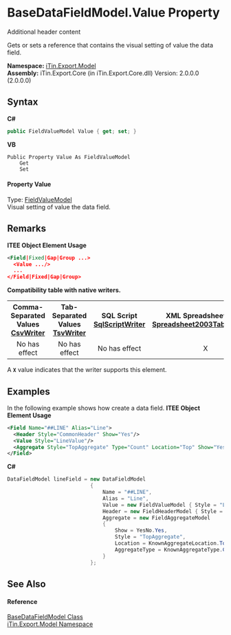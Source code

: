 # BaseDataFieldModel.Value Property 
Additional header content 

Gets or sets a reference that contains the visual setting of value the data field.

**Namespace:**&nbsp;<a href="N_iTin_Export_Model">iTin.Export.Model</a><br />**Assembly:**&nbsp;iTin.Export.Core (in iTin.Export.Core.dll) Version: 2.0.0.0 (2.0.0.0)

## Syntax

**C#**<br />
``` C#
public FieldValueModel Value { get; set; }
```

**VB**<br />
``` VB
Public Property Value As FieldValueModel
	Get
	Set
```


#### Property Value
Type: <a href="T_iTin_Export_Model_FieldValueModel">FieldValueModel</a><br />Visual setting of value the data field.

## Remarks

**ITEE Object Element Usage**<br />
``` XML
<Field|Fixed|Gap|Group ...>
  <Value .../>
  ...
</Field|Fixed|Gap|Group>
```


<strong>Compatibility table with native writers.</strong><table><tr><th>Comma-Separated Values<br /><a href="T_iTin_Export_Writers_CsvWriter">CsvWriter</a></th><th>Tab-Separated Values<br /><a href="T_iTin_Export_Writers_TsvWriter">TsvWriter</a></th><th>SQL Script<br /><a href="T_iTin_Export_Writers_SqlScriptWriter">SqlScriptWriter</a></th><th>XML Spreadsheet 2003<br /><a href="T_iTin_Export_Writers_Spreadsheet2003TabularWriter">Spreadsheet2003TabularWriter</a></th></tr><tr><td align="center">No has effect</td><td align="center">No has effect</td><td align="center">No has effect</td><td align="center">X</td></tr></table> A <strong>`X`</strong> value indicates that the writer supports this element.


## Examples
In the following example shows how create a data field. 
**ITEE Object Element Usage**<br />
``` XML
<Field Name="##LINE" Alias="Line">
  <Header Style="CommonHeader" Show="Yes"/>
  <Value Style="LineValue"/>
  <Aggregate Style="TopAggregate" Type="Count" Location="Top" Show="Yes"/>
</Field>
```

**C#**<br />
``` C#
DataFieldModel lineField = new DataFieldModel
                           {
                               Name = "##LINE",
                               Alias = "Line",
                               Value = new FieldValueModel { Style = "LineValue" },
                               Header = new FieldHeaderModel { Style = "CommonHeader", Show = YesNo.Yes },
                               Aggregate = new FieldAggregateModel
                               {
                                   Show = YesNo.Yes,
                                   Style = "TopAggregate", 
                                   Location = KnownAggregateLocation.Top,
                                   AggregateType = KnownAggregateType.Count
                               }
                           };
```


## See Also


#### Reference
<a href="T_iTin_Export_Model_BaseDataFieldModel">BaseDataFieldModel Class</a><br /><a href="N_iTin_Export_Model">iTin.Export.Model Namespace</a><br />